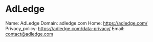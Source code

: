 
# AdLedge

Name: AdLedge
Domain: adledge.com
Home: https://adledge.com/
Privacy_policy: https://adledge.com/data-privacy/
Email: contact@adledge.com
